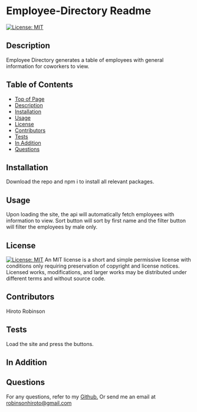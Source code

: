 # Employee-Directory Readme
[![License: MIT](https://img.shields.io/badge/License-MIT-yellow.svg)](https://opensource.org/licenses/MIT)
## Description
Employee Directory generates a table of employees with general information for coworkers to view.
## Table of Contents
* [Top of Page](#Employee-Directory-readme)
* [Description](#description)
* [Installation](#installation)
* [Usage](#usage)
* [License](#license)
* [Contributors](#contributors)
* [Tests](#tests)
* [In Addition](#in-addition)
* [Questions](#questions)
## Installation
Download the repo and npm i to install all relevant packages.
## Usage
Upon loading the site, the api will automatically fetch employees with information to view. Sort button will sort by first name and the filter button will filter the employees by male only.
## License
[![License: MIT](https://img.shields.io/badge/License-MIT-yellow.svg)](https://opensource.org/licenses/MIT)
An MIT license is a short and simple permissive license with conditions only requiring preservation of copyright and license notices. Licensed works, modifications, and larger works may be distributed under different terms and without source code.
## Contributors
Hiroto Robinson
## Tests
Load the site and press the buttons.
## In Addition

## Questions
For any questions, refer to my [Github.](https://github.com/Gushihiro)
Or send me an email at <robinsonhiroto@gmail.com>